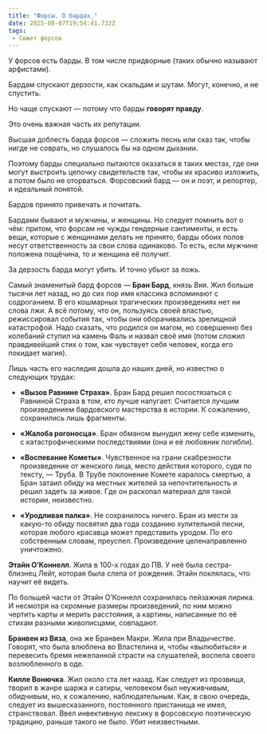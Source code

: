 ```yaml
---
title: "Форсы. О бардах_"
date: 2025-08-07T19:54:41.732Z
tags:
 - Сюжет форсов
---
```


У форсов есть барды. В том числе придворные (таких обычно называют
арфистами).

Бардам спускают дерзости, как скальдам и шутам. Могут, конечно, и не
спустить.

Но чаще спускают — потому что барды **говорят правду**.

Это очень важная часть их репутации.

Высшая доблесть барда форсов — сложить песнь или сказ так, чтобы нигде
не соврать, но слушалось бы на одном дыхании.

Поэтому барды специально пытаются оказаться в таких местах, где они
могут выстроить цепочку свидетельств так, чтобы их красиво изложить, а
потом было не оторваться. Форсовский бард — он и поэт, и репортер, и
идеальный понятой.

Бардов принято привечать и почитать.

Бардами бывают и мужчины, и женщины. Но следует помнить вот о чём:
притом, что форсам не чужды гендерные сантименты, и есть вещи, которые с
женщинами делать не принято, барды обоих полов несут ответственность за
свои слова одинаково. То есть, если мужчине положена пощёчина, то и
женщина её получит.

За дерзость барда могут убить. И точно убьют за ложь.

Самый знаменитый бард форсов — **Бран Бард**, князь Вия. Жил больше
тысячи лет назад, но до сих пор имя классика вспоминают с содроганием. В
его кошмарных трагических произведениях нет ни слова лжи. А всё потому,
что он, пользуясь своей властью, режиссировал события так, чтобы они
оборачивались зрелищной катастрофой. Надо сказать, что родился он магом,
но совершенно без колебаний ступил на камень Фаль и назвал своё имя
(потом сложил правдивейший стих о том, как чувствует себя человек, когда
его покидает магия).

Лишь часть его наследия дошла до наших дней, но известно о следующих
трудах:

-   **«Вызов Равнине Страха»**. Бран Бард решил посостязаться с Равниной
 Страха в том, кто лучше напугает. Считается лучшим произведением
 бардовского мастерства в истории. К сожалению, сохранились лишь
 фрагменты.

-   **«Жалоба рогоносца»**. Бран обманом вынудил жену себе изменить, с
 катастрофическими последствиями (она и её любовник погибли).

-   **«Воспевание Кометы»**. Чувственное на грани скабрезности
 произведение от женского лица, место действия которого, судя по
 тексту, — Труба. В Трубе поклонение Комете каралось смертью, а
 Бран затаил обиду на местных жителей за непочтительность и решил
 задеть за живое. Где он раскопал материал для такой истории,
 неизвестно.

-   **«Уродливая палка»**. Не сохранилось ничего. Бран из мести за
 какую-то обиду посвятил два года созданию хулительной песни,
 которая любого красавца может представить уродом. По его
 собственным словам, преуспел. Произведение целенаправленно
 уничтожено.

**Этайн О’Коннелл**. Жила в 100-х годах до ПВ. У неё была сестра-близнец
Лейт, которая была слепа от рождения. Этайн поклялась, что научит её
видеть.

По большей части от Этайн О’Коннелл сохранилась пейзажная лирика. И
несмотря на скромные размеры произведений, по ним можно чертить карты и
мерить расстояния, а картины, написанные по её стихам разными
живописцами, совпадают.

**Бранвен из Вяза**, она же Бранвен Макри. Жила при Владычестве.
Говорят, что была влюблена во Властелина и, чтобы «вылюбиться» и
перевесить бремя нежеланной страсти на слушателей, воспела своего
возлюбленного в оде.

**Килле Вонючка**. Жил около ста лет назад. Как следует из прозвища,
творил в жанре шаржа и сатиры, человеком был неуживчивым, обидчивым, но,
к сожалению, наблюдательным. Как, в свою очередь, следует из
вышесказанного, постоянного пристанища не имел, странствовал. Ввел
инвективную лексику в форсовскую поэтическую традицию, раньше такого не
было. Убит неизвестными.
